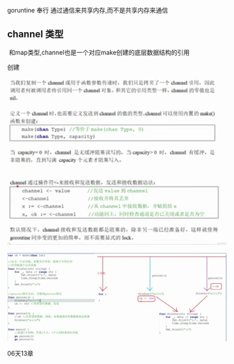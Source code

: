 goruntine 奉行 通过通信来共享内存,而不是共享内存来通信





## channel 类型

​	和map类型,channel也是一个对应make创建的底层数据结构的引用



创建 

![1560665200068](assets/1560665200068.png)

![1560665245539](assets/1560665245539.png)





![1560665731304](assets/1560665731304.png)



06天13章